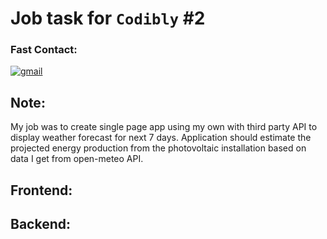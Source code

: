 # Job task for `Codibly` #2

### Fast Contact: 
[![gmail](https://img.shields.io/badge/mail-D14836?style=for-the-badge&logo=Gmail&logoColor=white)](mailto:michalhaj.kontakt@gmail.com)

## Note:
My job was to create single page app using my own with third party API to display weather forecast for next 7 days. Application should estimate the projected energy production from the photovoltaic installation based on data I get from open-meteo API.
    
## Frontend:

## Backend:


